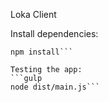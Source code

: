 Loka Client

Install dependencies:
```npm install -g gulp-cli
npm install```

Testing the app:
```gulp
node dist/main.js```
